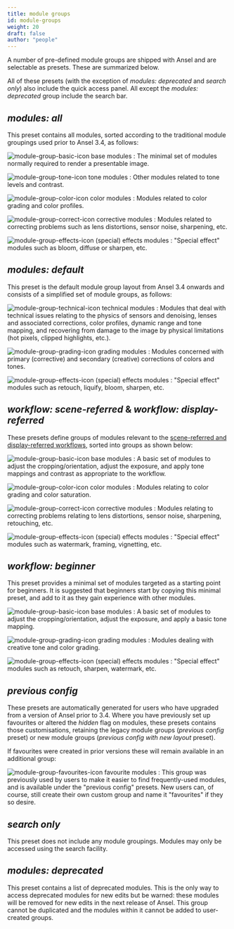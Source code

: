 ```yaml
---
title: module groups
id: module-groups
weight: 20
draft: false
author: "people"
---
```


A number of pre-defined module groups are shipped with Ansel and are selectable as presets. These are summarized below.

All of these presets (with the exception of _modules: deprecated_ and _search only_) also include the quick access panel. All except the _modules: deprecated_ group include the search bar.

## _modules: all_

This preset contains all modules, sorted according to the traditional module groupings used prior to Ansel 3.4, as follows:

![module-group-basic-icon](./manage-module-layouts/module-group-basic-icon.png#icon) base modules
: The minimal set of modules normally required to render a presentable image.

![module-group-tone-icon](./manage-module-layouts/module-group-tone-icon.png#icon) tone modules
: Other modules related to tone levels and contrast.

![module-group-color-icon](./manage-module-layouts/module-group-color-icon.png#icon) color modules
: Modules related to color grading and color profiles.

![module-group-correct-icon](./manage-module-layouts/module-group-correct-icon.png#icon) corrective modules
: Modules related to correcting problems such as lens distortions, sensor noise, sharpening, etc.

![module-group-effects-icon](./manage-module-layouts/module-group-effects-icon.png#icon) (special) effects modules
: "Special effect" modules such as bloom, diffuse or sharpen, etc.

## _modules: default_

This preset is the default module group layout from Ansel 3.4 onwards and consists of a simplified set of module groups, as follows:

![module-group-technical-icon](./manage-module-layouts/module-group-technical-icon.png#icon) technical modules
: Modules that deal with technical issues relating to the physics of sensors and denoising, lenses and associated corrections, color profiles, dynamic range and tone mapping, and recovering from damage to the image by physical limitations (hot pixels, clipped highlights, etc.).

![module-group-grading-icon](./manage-module-layouts/module-group-grading-icon.png#icon) grading modules
: Modules concerned with primary (corrective) and secondary (creative) corrections of colors and tones.

![module-group-effects-icon](./manage-module-layouts/module-group-effects-icon.png#icon) (special) effects modules
: "Special effect" modules such as retouch, liquify, bloom, sharpen, etc.

## _workflow: scene-referred_ & _workflow: display-referred_

These presets define groups of modules relevant to the [scene-referred and display-referred workflows](../pixelpipe/the-pixelpipe-and-module-order.md#module-order-and-workflows), sorted into groups as shown below:

![module-group-basic-icon](./manage-module-layouts/module-group-basic-icon.png#icon) base modules
: A basic set of modules to adjust the cropping/orientation, adjust the exposure, and apply tone mappings and contrast as appropriate to the workflow.

![module-group-color-icon](./manage-module-layouts/module-group-color-icon.png#icon) color modules
: Modules relating to color grading and color saturation.

![module-group-correct-icon](./manage-module-layouts/module-group-correct-icon.png#icon) corrective modules
: Modules relating to correcting problems relating to lens distortions, sensor noise, sharpening, retouching, etc.

![module-group-effects-icon](./manage-module-layouts/module-group-effects-icon.png#icon) (special) effects modules
: "Special effect" modules such as watermark, framing, vignetting, etc.

## _workflow: beginner_

This preset provides a minimal set of modules targeted as a starting point for beginners. It is suggested that beginners start by copying this minimal preset, and add to it as they gain experience with other modules.

![module-group-basic-icon](./manage-module-layouts/module-group-basic-icon.png#icon) base modules
: A basic set of modules to adjust the cropping/orientation, adjust the exposure, and apply a basic tone mapping.

![module-group-grading-icon](./manage-module-layouts/module-group-grading-icon.png#icon) grading modules
: Modules dealing with creative tone and color grading.

![module-group-effects-icon](./manage-module-layouts/module-group-effects-icon.png#icon) (special) effects modules
: "Special effect" modules such as retouch, sharpen, watermark, etc.

## _previous config_

These presets are automatically generated for users who have upgraded from a version of Ansel prior to 3.4. Where you have previously set up favourites or altered the _hidden_ flag on modules, these presets contains those customisations, retaining the legacy module groups (_previous config_ preset) or new module groups (_previous config with new layout_ preset).

If favourites were created in prior versions these will remain available in an additional group:

![module-group-favourites-icon](./manage-module-layouts/module-group-favorites-icon.png#icon) favourite modules
: This group was previously used by users to make it easier to find frequently-used modules, and is available under the "previous config" presets. New users can, of course, still create their own custom group and name it "favourites" if they so desire.

## _search only_

This preset does not include any module groupings. Modules may only be accessed using the search facility.

## _modules: deprecated_

This preset contains a list of deprecated modules. This is the only way to access deprecated modules for new edits but be warned: these modules will be removed for new edits in the next release of Ansel. This group cannot be duplicated and the modules within it cannot be added to user-created groups.
